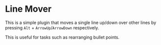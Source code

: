 # Line Mover

This is a simple plugin that moves a single line up/down over other lines by pressing `Alt` + `ArrowUp`/`ArrowDown` respectively. 

This is useful for tasks such as rearranging bullet points.